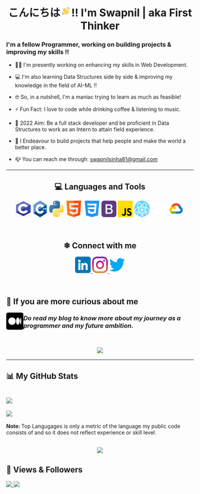 <h1 align="center">こんにちは<img src="Images/wave.gif" width="30px" height="auto">!! I'm Swapnil | aka First Thinker  </h1>

### I'm a fellow Programmer, working on building projects & improving my skills !!
- 👨‍💻 I'm presently working on enhancing my skills in Web Development.
- 💻 I'm also learning Data Structures side by side & improving my knowledge in the field of AI-ML !!

- 🤓 So, in a nutshell, I'm a maniac trying to learn as much as feasible!
- ⚡ Fun Fact: I love to code while drinking coffee & listening to music. 

- 🥅 2022 Aim: Be a full stack developer and be proficient in Data Structures to work as an Intern to attain field experience.
- 🌠 I Endeavour to build projects that help people and make the world a better place.  
- 📪 You can reach me through: swapnilsinha81@gmail.com

<hr>
<h2 align="center"> 💻 Languages and Tools </h2>
<p align="center">
<img alt="c programming" width="42 px" height="44" src="Images/C.png">
<img alt="c++" width="40 px" height="44" src="Images/C++.png ">
<img alt="python" width="40 px" height="44" src="Images/python.png">
<img alt="html" width="45 px" height="44" src="Images/html.png">
<img alt="css" width="45 px" height="44" src="Images/css-3.png">
<img alt="bootstrap" width="40 px" height="44" src="Images/bootstrap.png">
<img alt="javascript" width="40 px" height="44" src="Images/js.png">
<img alt="React JS" width="42 px" height="44" src="Images/react.png"> 
<img alt="GitHub" width="40 px" height="44" src="Images/Github Icon.png">
<img alt="Google Cloud" width="45 px" height="44" src="Images/Google Cloud.png">
</p>

<br>

<h2 align="center"> ❄ Connect with me </h2>
<p align="center">
<a href="https://www.linkedin.com/in/swapnil-sinha-07392b1b7/" target="_blank" rel="noopener" > 
<img width="42 px" height="44 px" src="Images/Linkedin Icon.png"> </a>
<a href="https://www.instagram.com/swapnil_nova/" target="_blank"> 
<img width="42 px" height="44 px" src="Images/Instagram Icon.png"> </a> 
<a href="https://twitter.com/Swapnil21566503" target="_blank">
<img width="42 px" height="44 px" src="Images/Twitter.png"> </a>
</p>


<br>

<h2 align="left"> 🚀 If you are more curious about me  </h2>
<p align="center">
<a href="https://medium.com/@swapnilsinha81" target="_blank">
<img src="Images/Medium Icon.png" align="left" width="46px"> </a>
<h3> <i>Do read my blog to know more about my journey as a programmer and my future ambition.</h3></i>
</p>

<br>
<!-- GitHub Streak -->
<p align="center">
<a href="http://github-readme-streak-stats.herokuapp.com?user=swap-nova&theme=gotham&date_format=M%20j%5B%2C%20Y%5D">
<img src="http://github-readme-streak-stats.herokuapp.com?user=swap-nova&theme=gotham&date_format=M%20j%5B%2C%20Y%5D"></a>
</p>

<hr>

## 📊 My GitHub Stats

<br>
<a href="https://github-readme-stats.vercel.app/api?username=Swap-Nova&theme=vue-dark&show_icons=true"> 
<img align="center" src="https://github-readme-stats.vercel.app/api?username=Swap-Nova&theme=vue-dark&show_icons=true"></a> 
<br>
<br>
<a href="https://github-readme-stats.vercel.app/api/top-langs/?username=Swap-Nova&langs_count=10&layout=compact&theme=react">
<img align="center" src="https://github-readme-stats.vercel.app/api/top-langs/?username=Swap-Nova&langs_count=10&layout=compact&theme=react"></a>

<br>
<br>
<strong> Note: </strong> Top Langugages is only a metric of the language my public code consists of and so it does not reflect experience or skill level.

<br>
<br>
<!-- GitHub Activity Graph -->
<p align="center">
<a href="https://activity-graph.herokuapp.com/graph?username=Swap-Nova&theme=react-dark">
<img src="https://activity-graph.herokuapp.com/graph?username=Swap-Nova&theme=react-dark"> </a>

</p>

## 🤍 Views & Followers
<a href="https://komarev.com/ghpvc/?username=Swap-Nova&label=PROFILE+VIEWS&style=flat-square&color=red">
<img src="https://komarev.com/ghpvc/?username=Swap-Nova&label=PROFILE+VIEWS&style=flat-square&color=red"> </a>
<a href="https://img.shields.io/github/followers/Swap-Nova?label=followers&style=social">
<img src="https://img.shields.io/github/followers/Swap-Nova?label=followers&style=social"> </a>
